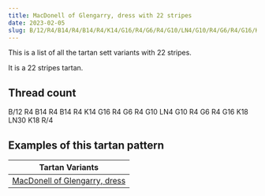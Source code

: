 ```yaml
---
title: MacDonell of Glengarry, dress with 22 stripes
date: 2023-02-05
slug: B/12/R4/B14/R4/B14/R4/K14/G16/R4/G6/R4/G10/LN4/G10/R4/G6/R4/G16/K18/LN30/K18/R/4
---
```

This is a list of all the tartan sett variants with 22 stripes.

It is a 22 stripes tartan.


## Thread count
B/12 R4 B14 R4 B14 R4 K14 G16 R4 G6 R4 G10 LN4 G10 R4 G6 R4 G16 K18 LN30 K18 R/4

## Examples of this tartan pattern

| Tartan Variants |
|---------------|
| [MacDonell of Glengarry, dress](/variants/b/12/r4/b14/r4/b14/r4/k14/g16/r4/g6/r4/g10/ln4/g10/r4/g6/r4/g16/k18/ln30/k18/r/4-b304080-g008000-k000000-lne0e0e0-rc00000)||
